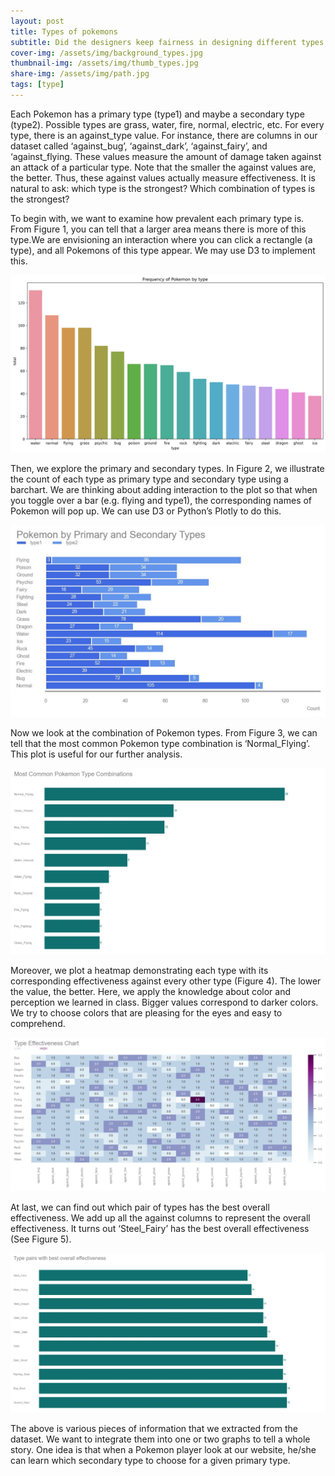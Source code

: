 ```yaml
---
layout: post
title: Types of pokemons
subtitle: Did the designers keep fairness in designing different types of pokemons?  
cover-img: /assets/img/background_types.jpg
thumbnail-img: /assets/img/thumb_types.jpg
share-img: /assets/img/path.jpg
tags: [type]
---
```


Each Pokemon has a primary type (type1) and maybe a secondary type (type2). Possible types are grass, water, fire, normal, electric, etc. For every type, there is an against_type value. For instance, there are columns in our dataset called ‘against_bug’, ‘against_dark’, ‘against_fairy’, and ‘against_flying. These values measure the amount of damage taken against an attack of a particular type. Note that the smaller the against values are, the better. Thus, these against values actually measure effectiveness. It is natural to ask: which type is the strongest? Which combination of types is the strongest? 

To begin with, we want to examine how prevalent each primary type is. From Figure 1, you can tell that a larger area means there is more of this type.We are envisioning an interaction where you can click a rectangle (a type), and all Pokemons of this type appear. We may use D3 to implement this. 

<img src="../assets/img/type_frequency.png"/>

Then, we explore the primary and secondary types. In Figure 2,  we illustrate the count of each type as primary type and secondary type using a barchart. We are thinking about adding interaction to the plot so that when you toggle over a bar (e.g. flying and type1), the corresponding names of Pokemon will pop up. We can use D3 or Python’s Plotly to do this.

<img src="../assets/img/By_primary_seconary.jpg"/>

Now we look at the combination of Pokemon types. From Figure 3, we can tell that the most common Pokemon type combination is ‘Normal_Flying’. This plot is useful for our further analysis. 

<img src="../assets/img/most_common_types_combinations.jpg"/>

Moreover, we plot a heatmap demonstrating each type with its corresponding effectiveness against every other type (Figure 4). The lower the value, the better. Here, we apply the knowledge about color and perception we learned in class. Bigger values correspond to darker colors. We try to choose colors that are pleasing for the eyes and easy to comprehend.

<img src="../assets/img/effectiveness_chart.jpg"/>

At last, we can find out which pair of types has the best overall effectiveness. We add up all the against columns to represent the overall effectiveness. It turns out ‘Steel_Fairy’ has the best overall effectiveness (See Figure 5). 

<img src="../assets/img/types_combinations.jpg"/>

The above is various pieces of information that we extracted from the dataset. We want to integrate them into one or two graphs to tell a whole story. One idea is that when a Pokemon player look at our website, he/she can learn which secondary type to choose for a given primary type.  
